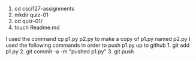 1. cd csci127-assignments
2. mkdir quiz-01
3. cd quiz-01/
4. touch Readme.md


I used the command cp p1.py p2.py to make a copy of p1.py named p2.py
I used the following commands in order to push p1.py up to github
	1. git add p1.py
	2. git commit -a -m "pushed p1.py"
	3. git push 
